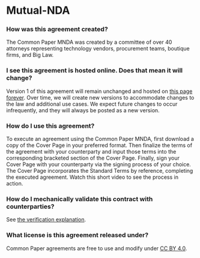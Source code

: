 # Mutual-NDA

### How was this agreement created?
The Common Paper MNDA was created by a committee of over 40 attorneys representing technology vendors, procurement teams, boutique firms, and Big Law.

### I see this agreement is hosted online. Does that mean it will change?
Version 1 of this agreement will remain unchanged and hosted on [this page forever](https://commonpaper.com/standards/mutual-NDA/1.0). Over time, we will create new versions to accommodate changes to the law and additional use cases. We expect future changes to occur infrequently, and they will always be posted as a new version.

### How do I use this agreement?
To execute an agreement using the Common Paper MNDA, first download a copy of the Cover Page in your preferred format. Then finalize the terms of the agreement with your counterparty and input those terms into the corresponding bracketed section of the Cover Page. Finally, sign your Cover Page with your counterparty via the signing process of your choice. The Cover Page incorporates the Standard Terms by reference, completing the executed agreement. Watch this short video to see the process in action.

### How do I mechanically validate this contract with counterparties?
See [the verification explanation](README-VERIFY.md).

### What license is this agreement released under?
Common Paper agreements are free to use and modify under [CC BY 4.0](https://creativecommons.org/licenses/by/4.0/).
